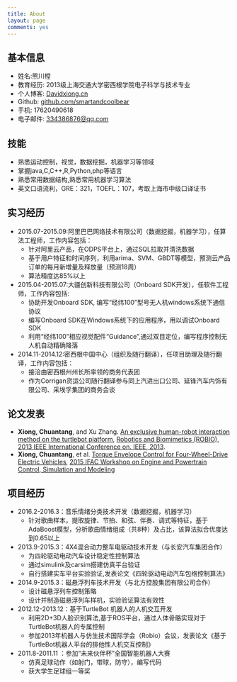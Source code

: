 ```yaml
---
title: About
layout: page
comments: yes
---
```



## 基本信息

- 姓名:熊川樘
- 教育经历: 2013级上海交通大学密西根学院电子科学与技术专业
- 个人博客: [Davidxiong.cn](http://Davidxiong.cn/)
- Github: [github.com/smartandcoolbear](https://github.com/smartandcoolbear)
- 手机: 17620490618
- 电子邮件: [334386876@qq.com](mailto:334386876@qq.com)

## 技能
- 熟悉运动控制，视觉，数据挖掘，机器学习等领域
- 掌握java,C,C++,R,Python,php等语言
- 熟悉常用数据结构,熟悉常用机器学习算法
- 英文口语流利，GRE：321，TOEFL：107，考取上海市中级口译证书


## 实习经历

- 2015.07-2015.09:阿里巴巴网络技术有限公司（数据挖掘，机器学习），任算法工程师，工作内容包括：
  - 针对阿里云产品，在ODPS平台上，通过SQL拉取并清洗数据
  - 基于用户特征和时间序列，利用arima、SVM、GBDT等模型，预测云产品订单的每月新增量及释放量（预测18周）
  - 算法精度达85%以上
- 2015.04-2015.07:大疆创新科技有限公司（Onboard SDK开发），任软件工程师，工作内容包括:
  - 协助开发Onboard SDK, 编写“经纬100”型号无人机windows系统下通信协议
  - 编写Onboard SDK在Windows系统下的应用程序，用以调试Onboard SDK
  - 利用“经纬100”相应视觉配件“Guidance”,通过双目定位，编写程序控制无人机自动精确降落
- 2014.11-2014.12:密西根中国中心（组织及随行翻译），任项目助理及随行翻译，工作内容包括：
  - 接洽由密西根州州长所率领的商务代表团
  - 作为Corrigan货运公司随行翻译参与同上汽进出口公司、延锋汽车内饰有限公司、采埃孚集团的商务会谈

## 论文发表

- **Xiong, Chuantang**, and Xu Zhang. [An exclusive human-robot interaction method on the turtlebot platform](http://Davidxiong.com/static/docs/2013-Robio.pdf), [Robotics and Biomimetics (ROBIO), 2013 IEEE International Conference on. IEEE, 2013](http://ieeexplore.ieee.org/xpl/mostRecentIssue.jsp?punumber=6725829).
- **Xiong, Chuantang**, et al. [Torque Envelope Control for Four-Wheel-Drive Electric Vehicles](http://Davidxiong.com/static/docs/2013-Robio.pdf), [2015 IFAC Workshop on Engine and Powertrain Control, Simulation and Modeling](https://e-cosm2015.osu.edu/)


## 项目经历

- 2016.2-2016.3：音乐情绪分类技术开发（数据挖掘，机器学习）
  - 针对歌曲样本，提取旋律、节拍、和弦、伴奏、调式等特征，基于AdaBoost模型，分析歌曲情绪组成（共8种）及占比，该算法拟合优度达到0.65以上
- 2013.9-2015.3：4X4混合动力整车电驱动技术开发（与长安汽车集团合作）
  - 为四轮驱动电动汽车设计稳定性控制算法
  - 通过simulink及carsim搭建仿真平台验证
  - 自行搭建实车平台实验验证,发表论文《四轮驱动电动汽车包络控制算法》
- 2014.9-2015.3：磁悬浮列车技术开发（与北方控股集团有限公司合作）
  - 设计磁悬浮列车控制策略
  - 设计并制造磁悬浮列车样机，实验验证算法有效性
- 2012.12-2013.12：基于TurtleBot 机器人的人机交互开发
  - 利用2D+3D人脸识别算法,基于ROS平台，通过人体骨骼实现对于TurtleBot机器人的专属控制
  - 参加2013年机器人与仿生技术国际学会（Robio）会议，发表论文《基于TurtleBot机器人平台的排他性人机交互控制》
- 2011.8-2011.11 ：参加“未来伙伴杯”全国智能机器人大赛
  - 仿真足球动作（如射门，带球，防守），编写代码
  - 获大学生足球组一等奖

